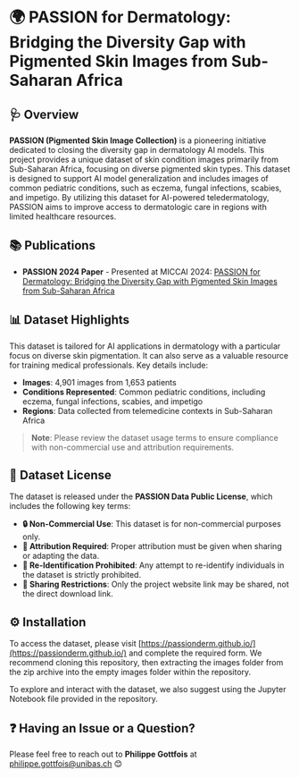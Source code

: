 # 🌍 PASSION for Dermatology: Bridging the Diversity Gap with Pigmented Skin Images from Sub-Saharan Africa

## 🩺 Overview

**PASSION (Pigmented Skin Image Collection)** is a pioneering initiative dedicated to closing the diversity gap in dermatology AI models. This project provides a unique dataset of skin condition images primarily from Sub-Saharan Africa, focusing on diverse pigmented skin types. This dataset is designed to support AI model generalization and includes images of common pediatric conditions, such as eczema, fungal infections, scabies, and impetigo. By utilizing this dataset for AI-powered teledermatology, PASSION aims to improve access to dermatologic care in regions with limited healthcare resources.

## 📚 Publications

- **PASSION 2024 Paper** - Presented at MICCAI 2024: [PASSION for Dermatology: Bridging the Diversity Gap with Pigmented Skin Images from Sub-Saharan Africa](https://passionderm.github.io/)

## 📊 Dataset Highlights

This dataset is tailored for AI applications in dermatology with a particular focus on diverse skin pigmentation. It can also serve as a valuable resource for training medical professionals. Key details include:

- **Images**: 4,901 images from 1,653 patients
- **Conditions Represented**: Common pediatric conditions, including eczema, fungal infections, scabies, and impetigo
- **Regions**: Data collected from telemedicine contexts in Sub-Saharan Africa

> **Note**: Please review the dataset usage terms to ensure compliance with non-commercial use and attribution requirements.

## 📜 Dataset License

The dataset is released under the **PASSION Data Public License**, which includes the following key terms:

- **🔒 Non-Commercial Use**: This dataset is for non-commercial purposes only.
- **📎 Attribution Required**: Proper attribution must be given when sharing or adapting the data.
- **🚫 Re-Identification Prohibited**: Any attempt to re-identify individuals in the dataset is strictly prohibited.
- **🔗 Sharing Restrictions**: Only the project website link may be shared, not the direct download link.

## ⚙️ Installation

To access the dataset, please visit [https://passionderm.github.io/](https://passionderm.github.io/) and complete the required form. We recommend cloning this repository, then extracting the images folder from the zip archive into the empty images folder within the repository.

To explore and interact with the dataset, we also suggest using the Jupyter Notebook file provided in the repository.

## ❓ Having an Issue or a Question?

Please feel free to reach out to **Philippe Gottfois** at [philippe.gottfois@unibas.ch](mailto:philippe.gottfois@unibas.ch) 😊
